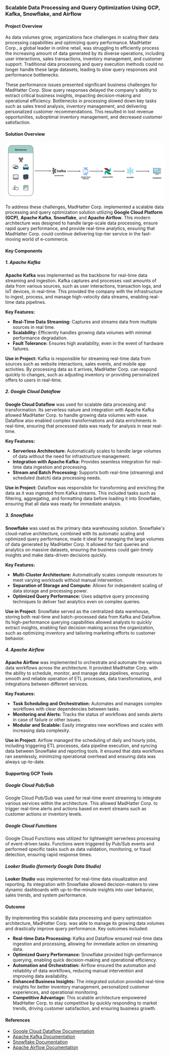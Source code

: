 ### Scalable Data Processing and Query Optimization Using GCP, Kafka, Snowflake, and Airflow

#### Project Overview
As data volumes grow, organizations face challenges in scaling their data processing capabilities and optimizing query performance. MadHatter Corp., a global leader in online retail, was struggling to efficiently process the increasing amount of data generated by its diverse operations, including user interactions, sales transactions, inventory management, and customer support. Traditional data processing and query execution methods could no longer handle these large datasets, leading to slow query responses and performance bottlenecks.

These performance issues presented significant business challenges for MadHatter Corp. Slow query responses delayed the company's ability to extract critical business insights, impacting decision-making and operational efficiency. Bottlenecks in processing slowed down key tasks such as sales trend analysis, inventory management, and delivering personalized customer recommendations. This resulted in lost revenue opportunities, suboptimal inventory management, and decreased customer satisfaction.

#### Solution Overview

![SDP](assets/SDP.png)

To address these challenges, MadHatter Corp. implemented a scalable data processing and query optimization solution utilizing **Google Cloud Platform (GCP)**, **Apache Kafka**, **Snowflake**, and **Apache Airflow**. This modern architecture was designed to handle large-scale data processing, ensure rapid query performance, and provide real-time analytics, ensuring that MadHatter Corp. could continue delivering top-tier service in the fast-moving world of e-commerce.

#### Key Components

##### **1. Apache Kafka**
**Apache Kafka** was implemented as the backbone for real-time data streaming and ingestion. Kafka captures and processes vast amounts of data from various sources, such as user interactions, transaction logs, and IoT devices, in real-time. This provided the company with the infrastructure to ingest, process, and manage high-velocity data streams, enabling real-time data pipelines.

**Key Features:**
- **Real-Time Data Streaming:** Captures and streams data from multiple sources in real time.
- **Scalability:** Efficiently handles growing data volumes with minimal performance degradation.
- **Fault Tolerance:** Ensures high availability, even in the event of hardware failures.

**Use in Project:**
Kafka is responsible for streaming real-time data from sources such as website interactions, sales events, and mobile app activities. By processing data as it arrives, MadHatter Corp. can respond quickly to changes, such as adjusting inventory or providing personalized offers to users in real-time.

##### **2. Google Cloud Dataflow**
**Google Cloud Dataflow** was used for scalable data processing and transformation. Its serverless nature and integration with Apache Kafka allowed MadHatter Corp. to handle growing data volumes with ease. Dataflow also enabled complex transformations and data enrichments in real-time, ensuring that processed data was ready for analysis in near real-time.

**Key Features:**
- **Serverless Architecture:** Automatically scales to handle large volumes of data without the need for infrastructure management.
- **Integration with Apache Kafka:** Provides seamless integration for real-time data ingestion and processing.
- **Stream and Batch Processing:** Supports both real-time (streaming) and scheduled (batch) data processing needs.

**Use in Project:**
Dataflow was responsible for transforming and enriching the data as it was ingested from Kafka streams. This included tasks such as filtering, aggregating, and formatting data before loading it into Snowflake, ensuring that all data was ready for immediate analysis.

##### **3. Snowflake**
**Snowflake** was used as the primary data warehousing solution. Snowflake's cloud-native architecture, combined with its automatic scaling and optimized query performance, made it ideal for managing the large volumes of data generated by MadHatter Corp. It allowed for fast queries and analytics on massive datasets, ensuring the business could gain timely insights and make data-driven decisions quickly.

**Key Features:**
- **Multi-Cluster Architecture:** Automatically scales compute resources to meet varying workloads without manual intervention.
- **Separation of Storage and Compute:** Allows for independent scaling of data storage and processing power.
- **Optimized Query Performance:** Uses adaptive query processing techniques to deliver fast analytics even on complex queries.

**Use in Project:**
Snowflake served as the centralized data warehouse, storing both real-time and batch-processed data from Kafka and Dataflow. Its high-performance querying capabilities allowed analysts to quickly extract insights, enabling fast decision-making across the organization, such as optimizing inventory and tailoring marketing efforts to customer behavior.

##### **4. Apache Airflow**
**Apache Airflow** was implemented to orchestrate and automate the various data workflows across the architecture. It provided MadHatter Corp. with the ability to schedule, monitor, and manage data pipelines, ensuring smooth and reliable operation of ETL processes, data transformations, and integrations between different services.

**Key Features:**
- **Task Scheduling and Orchestration:** Automates and manages complex workflows with clear dependencies between tasks.
- **Monitoring and Alerts:** Tracks the status of workflows and sends alerts in case of failure or other issues.
- **Modular and Scalable:** Easily integrates new workflows and scales with increasing data complexity.

**Use in Project:**
Airflow managed the scheduling of daily and hourly jobs, including triggering ETL processes, data pipeline execution, and syncing data between Snowflake and reporting tools. It ensured that data workflows ran seamlessly, minimizing operational overhead and ensuring data was always up-to-date.

#### **Supporting GCP Tools**

##### **Google Cloud Pub/Sub**
Google Cloud Pub/Sub was used for real-time event streaming to integrate various services within the architecture. This allowed MadHatter Corp. to trigger real-time alerts and actions based on event streams such as customer actions or inventory levels.

##### **Google Cloud Functions**
Google Cloud Functions was utilized for lightweight serverless processing of event-driven tasks. Functions were triggered by Pub/Sub events and performed specific tasks such as data validation, monitoring, or fraud detection, ensuring rapid response times.

##### **Looker Studio (formerly Google Data Studio)**
**Looker Studio** was implemented for real-time data visualization and reporting. Its integration with Snowflake allowed decision-makers to view dynamic dashboards with up-to-the-minute insights into user behavior, sales trends, and system performance.

#### **Outcome**
By implementing this scalable data processing and query optimization architecture, MadHatter Corp. was able to manage its growing data volumes and drastically improve query performance. Key outcomes included:

- **Real-time Data Processing:** Kafka and Dataflow ensured real-time data ingestion and processing, allowing for immediate action on streaming data.
- **Optimized Query Performance:** Snowflake provided high-performance querying, enabling quick decision-making and operational efficiency.
- **Automation and Orchestration:** Airflow ensured the automation and reliability of data workflows, reducing manual intervention and improving data availability.
- **Enhanced Business Insights:** The integrated solution provided real-time insights for better inventory management, personalized customer experiences, and operational monitoring.
- **Competitive Advantage:** This scalable architecture empowered MadHatter Corp. to stay competitive by quickly responding to market trends, driving customer satisfaction, and ensuring business growth.

#### References
- [Google Cloud Dataflow Documentation](https://cloud.google.com/dataflow/docs)
- [Apache Kafka Documentation](https://kafka.apache.org/documentation/)
- [Snowflake Documentation](https://docs.snowflake.com/)
- [Apache Airflow Documentation](https://airflow.apache.org/docs/)
